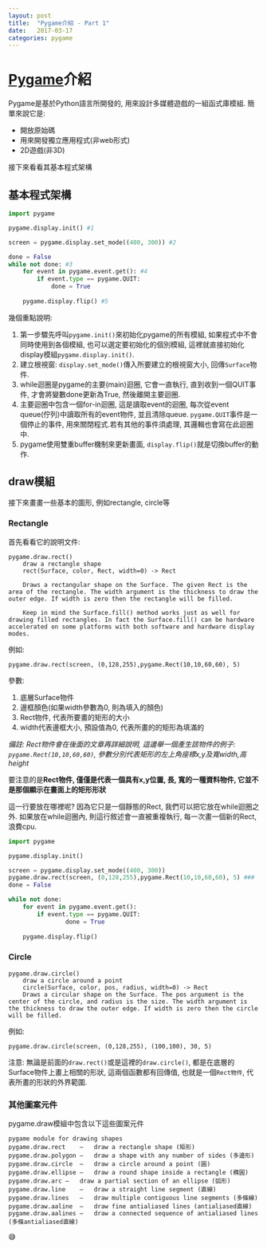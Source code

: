 ```yaml
---
layout: post
title:  "Pygame介紹 - Part 1"
date:   2017-03-17
categories: pygame
---
```

# [Pygame](http://www.pygame.org/)介紹
Pygame是基於Python語言所開發的, 用來設計多媒體遊戲的一組函式庫模組. 簡單來說它是:
- 開放原始碼
- 用來開發獨立應用程式(非web形式)
- 2D遊戲(非3D)

接下來看看其基本程式架構

## 基本程式架構

```python
import pygame

pygame.display.init() #1

screen = pygame.display.set_mode((400, 300)) #2

done = False
while not done: #3
    for event in pygame.event.get(): #4
        if event.type == pygame.QUIT:
            done = True
        
    pygame.display.flip() #5
```

幾個重點說明:

1. 第一步驟先呼叫`pygame.init()`來初始化pygame的所有模組, 如果程式中不會同時使用到各個模組, 也可以選定要初始化的個別模組, 這裡就直接初始化display模組`pygame.display.init()`.
1. 建立根視窗: `display.set_mode()`傳入所要建立的根視窗大小, 回傳`Surface`物件.
1. while迴圈是pygame的主要(main)迴圈, 它會一直執行, 直到收到一個QUIT事件, 才會將變數done更新為True, 然後離開主要迴圈.
1. 主要迴圈中包含一個for-in迴圈, 這是讀取event的迴圈, 每次從event queue(佇列)中讀取所有的event物件, 並且清除queue. `pygame.QUIT`事件是一個停止的事件, 用來關閉程式.若有其他的事件須處理, 其邏輯也會寫在此迴圈中.
1. pygame使用雙重buffer機制來更新畫面, `display.flip()`就是切換buffer的動作.

## draw模組
接下來畫畫一些基本的圖形, 例如rectangle, circle等
### Rectangle
首先看看它的說明文件:
```
pygame.draw.rect()
    draw a rectangle shape
    rect(Surface, color, Rect, width=0) -> Rect

    Draws a rectangular shape on the Surface. The given Rect is the area of the rectangle. The width argument is the thickness to draw the outer edge. If width is zero then the rectangle will be filled.

    Keep in mind the Surface.fill() method works just as well for drawing filled rectangles. In fact the Surface.fill() can be hardware accelerated on some platforms with both software and hardware display modes.
```
例如:
```
pygame.draw.rect(screen, (0,128,255),pygame.Rect(10,10,60,60), 5)
```
參數:
1. 底層Surface物件
1. 邊框顏色(如果width參數為0, 則為填入的顏色)
1. Rect物件, 代表所要畫的矩形的大小
1. width代表邊框大小, 預設值為0, 代表所畫的的矩形為填滿的

*備註: Rect物件會在後面的文章再詳細說明, 這邊舉一個產生該物件的例子:
`pygame.Rect(10,10,60,60)`, 參數分別代表矩形的左上角座標x,y及寬width,高height*

要注意的是**Rect物件, 僅僅是代表一個具有x,y位置, 長, 寬的一種資料物件, 它並不是那個顯示在畫面上的矩形形狀**

這一行要放在哪裡呢? 因為它只是一個靜態的Rect, 我們可以把它放在while迴圈之外. 
如果放在while迴圈內, 則這行敘述會一直被重複執行, 每一次畫一個新的Rect, 浪費cpu.
 
```python
import pygame

pygame.display.init()

screen = pygame.display.set_mode((400, 300))
pygame.draw.rect(screen, (0,128,255),pygame.Rect(10,10,60,60), 5) ###
done = False

while not done:
    for event in pygame.event.get():
        if event.type == pygame.QUIT:
                done = True
    
    pygame.display.flip()
```
### Circle
```
pygame.draw.circle()
    draw a circle around a point
    circle(Surface, color, pos, radius, width=0) -> Rect
    Draws a circular shape on the Surface. The pos argument is the center of the circle, and radius is the size. The width argument is the thickness to draw the outer edge. If width is zero then the circle will be filled.
```
例如:
```
pygame.draw.circle(screen, (0,128,255), (100,100), 30, 5)
```
注意: 無論是前面的`draw.rect()`或是這裡的`draw.circle()`, 都是在底層的Surface物件上畫上相關的形狀, 這兩個函數都有回傳值, 也就是一個`Rect物件`, 代表所畫的形狀的外界範圍. 

### 其他圖案元件
pygame.draw模組中包含以下這些圖案元件
```
pygame module for drawing shapes
pygame.draw.rect	—	draw a rectangle shape (矩形)
pygame.draw.polygon	—	draw a shape with any number of sides (多邊形)
pygame.draw.circle	—	draw a circle around a point (圓)
pygame.draw.ellipse	—	draw a round shape inside a rectangle (橢圓)
pygame.draw.arc	—	draw a partial section of an ellipse (弧形)
pygame.draw.line	—	draw a straight line segment (直線)
pygame.draw.lines	—	draw multiple contiguous line segments (多條線)
pygame.draw.aaline	—	draw fine antialiased lines (antialiased直線)
pygame.draw.aalines	—	draw a connected sequence of antialiased lines (多條antialiased直線)

```

:sweat_smile:
